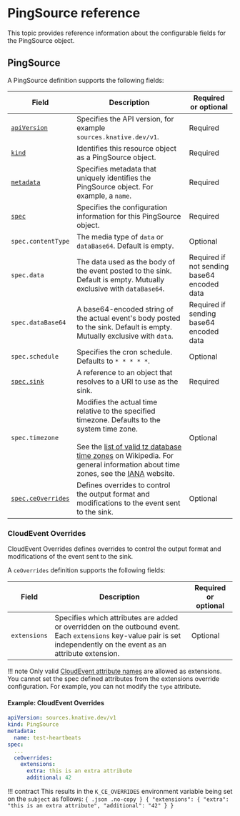 # PingSource reference

This topic provides reference information about the configurable fields for the
PingSource object.


## PingSource

A PingSource definition supports the following fields:

| Field | Description | Required or optional |
|-------|-------------|----------------------|
| [`apiVersion`][kubernetes-overview] | Specifies the API version, for example `sources.knative.dev/v1`. | Required |
| [`kind`][kubernetes-overview] | Identifies this resource object as a PingSource object. | Required |
| [`metadata`][kubernetes-overview] | Specifies metadata that uniquely identifies the PingSource object. For example, a `name`. | Required |
| [`spec`][kubernetes-overview] | Specifies the configuration information for this PingSource object. | Required |
| `spec.contentType`| The media type of `data` or `dataBase64`. Default is empty. | Optional |
| `spec.data` | The data used as the body of the event posted to the sink. Default is empty. Mutually exclusive with `dataBase64`. | Required if not sending base64 encoded data |
| `spec.dataBase64` | A base64-encoded string of the actual event's body posted to the sink. Default is empty. Mutually exclusive with `data`. | Required if sending base64 encoded data |
| `spec.schedule` | Specifies the cron schedule. Defaults to `* * * * *`. | Optional |
| [`spec.sink`](../../sinks/README.md) | A reference to an object that resolves to a URI to use as the sink. | Required |
| `spec.timezone` | Modifies the actual time relative to the specified timezone. Defaults to the system time zone. <br><br> See the [list of valid tz database time zones](https://en.wikipedia.org/wiki/List_of_tz_database_time_zones) on Wikipedia. For general information about time zones, see the [IANA](https://www.iana.org/time-zones) website.  | Optional |
| [`spec.ceOverrides`](#cloudevent-overrides) | Defines overrides to control the output format and modifications to the event sent to the sink. | Optional |


### CloudEvent Overrides

CloudEvent Overrides defines overrides to control the output format and
modifications of the event sent to the sink.

A `ceOverrides` definition supports the following fields:

| Field | Description | Required or optional |
|-------|-------------|----------------------|
| `extensions` | Specifies which attributes are added or overridden on the outbound event. Each `extensions` key-value pair is set independently on the event as an attribute extension. | Optional  |

!!! note
    Only valid [CloudEvent attribute names][cloudevents-attribute-naming]
    are allowed as extensions. You cannot set the spec defined attributes from
    the extensions override configuration. For example, you can not modify the
    `type` attribute.

#### Example: CloudEvent Overrides

```yaml
apiVersion: sources.knative.dev/v1
kind: PingSource
metadata:
  name: test-heartbeats
spec:
  ...
  ceOverrides:
    extensions:
      extra: this is an extra attribute
      additional: 42
```

!!! contract
    This results in the `K_CE_OVERRIDES` environment variable being set on the
    `subject` as follows: <!-- unsure about this -->
    ```{ .json .no-copy }
    { "extensions": { "extra": "this is an extra attribute", "additional": "42" } }
    ```

[kubernetes-overview]:
  https://kubernetes.io/docs/concepts/overview/working-with-objects/kubernetes-objects/#required-fields
[kubernetes-kinds]:
  https://git.k8s.io/community/contributors/devel/sig-architecture/api-conventions.md#types-kinds
[kubernetes-names]:
  https://kubernetes.io/docs/concepts/overview/working-with-objects/names/#names
[kubernetes-namespaces]:
  https://kubernetes.io/docs/concepts/overview/working-with-objects/namespaces/
[cloudevents-attribute-naming]:
  https://github.com/cloudevents/spec/blob/v1.0.1/spec.md#attribute-naming-convention
